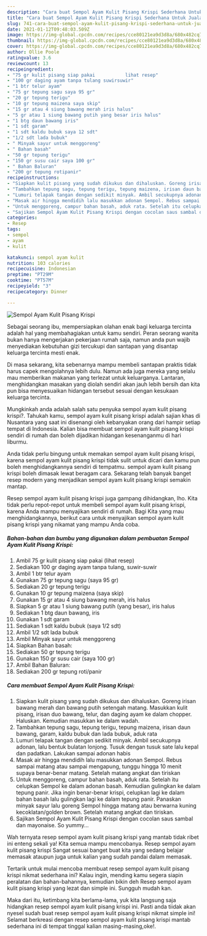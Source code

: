 ```yaml
---
description: "Cara buat Sempol Ayam Kulit Pisang Krispi Sederhana Untuk Jualan"
title: "Cara buat Sempol Ayam Kulit Pisang Krispi Sederhana Untuk Jualan"
slug: 741-cara-buat-sempol-ayam-kulit-pisang-krispi-sederhana-untuk-jualan
date: 2021-01-12T09:48:03.509Z
image: https://img-global.cpcdn.com/recipes/cce80121ea9d3d8a/680x482cq70/sempol-ayam-kulit-pisang-krispi-foto-resep-utama.jpg
thumbnail: https://img-global.cpcdn.com/recipes/cce80121ea9d3d8a/680x482cq70/sempol-ayam-kulit-pisang-krispi-foto-resep-utama.jpg
cover: https://img-global.cpcdn.com/recipes/cce80121ea9d3d8a/680x482cq70/sempol-ayam-kulit-pisang-krispi-foto-resep-utama.jpg
author: Ollie Poole
ratingvalue: 3.6
reviewcount: 13
recipeingredient:
- "75 gr kulit pisang siap pakai           lihat resep"
- "100 gr daging ayam tanpa tulang suwirsuwir"
- "1 btr telur ayam"
- "75 gr tepung sagu saya 95 gr"
- "20 gr tepung terigu"
- "10 gr tepung maizena saya skip"
- "15 gr atau 4 siung bawang merah iris halus"
- "5 gr atau 1 siung bawang putih yang besar iris halus"
- "1 btg daun bawang iris"
- "1 sdt garam"
- "1 sdt kaldu bubuk saya 12 sdt"
- "1/2 sdt lada bubuk"
- " Minyak sayur untuk menggoreng"
- " Bahan basah"
- "50 gr tepung terigu"
- "150 gr susu cair saya 100 gr"
- " Bahan Baluran"
- "200 gr tepung rotipanir"
recipeinstructions:
- "Siapkan kulit pisang yang sudah dikukus dan dihaluskan. Goreng irisan bawang merah dan bawang putih setengah matang. Masukkan kulit pisang, irisan duo bawang, telur, dan daging ayam ke dalam chopper. Haluskan. Kemudian masukkan ke dalam wadah."
- "Tambahkan tepung sagu, tepung terigu, tepung maizena, irisan daun bawang, garam, kaldu bubuk dan lada bubuk, aduk rata"
- "Lumuri telapak tangan dengan sedikit minyak. Ambil secukupnya adonan, lalu bentuk bulatan lonjong. Tusuk dengan tusuk sate lalu kepal dan padatkan. Lakukan sampai adonan habis"
- "Masak air hingga mendidih lalu masukkan adonan Sempol. Rebus sampai matang atau sampai mengapung, tunggu hingga 10 menit supaya benar-benar matang. Setelah matang angkat dan tiriskan"
- "Untuk menggoreng, campur bahan basah, aduk rata. Setelah itu celupkan Sempol ke dalam adonan basah. Kemudian gulingkan ke dalam tepung panir. Jika ingin benar-benar krispi, celupkan lagi ke dalam bahan basah lalu gulingkan lagi ke dalam tepung panir. Panaskan minyak sayur lalu goreng Sempol hingga matang atau berwarna kuning kecoklatan/golden brown. Setelah matang angkat dan tiriskan."
- "Sajikan Sempol Ayam Kulit Pisang Krispi dengan cocolan saus sambal dan mayonaise. So yummy..."
categories:
- Resep
tags:
- sempol
- ayam
- kulit

katakunci: sempol ayam kulit 
nutrition: 103 calories
recipecuisine: Indonesian
preptime: "PT29M"
cooktime: "PT57M"
recipeyield: "3"
recipecategory: Dinner

---
```



![Sempol Ayam Kulit Pisang Krispi](https://img-global.cpcdn.com/recipes/cce80121ea9d3d8a/680x482cq70/sempol-ayam-kulit-pisang-krispi-foto-resep-utama.jpg)

Sebagai seorang ibu, mempersiapkan olahan enak bagi keluarga tercinta adalah hal yang membahagiakan untuk kamu sendiri. Peran seorang  wanita bukan hanya mengerjakan pekerjaan rumah saja, namun anda pun wajib menyediakan kebutuhan gizi tercukupi dan santapan yang disantap keluarga tercinta mesti enak.

Di masa  sekarang, kita sebenarnya mampu membeli santapan praktis tidak harus capek mengolahnya lebih dulu. Namun ada juga mereka yang selalu mau memberikan makanan yang terlezat untuk keluarganya. Lantaran, menghidangkan masakan yang diolah sendiri akan jauh lebih bersih dan kita pun bisa menyesuaikan hidangan tersebut sesuai dengan kesukaan keluarga tercinta. 



Mungkinkah anda adalah salah satu penyuka sempol ayam kulit pisang krispi?. Tahukah kamu, sempol ayam kulit pisang krispi adalah sajian khas di Nusantara yang saat ini disenangi oleh kebanyakan orang dari hampir setiap tempat di Indonesia. Kalian bisa membuat sempol ayam kulit pisang krispi sendiri di rumah dan boleh dijadikan hidangan kesenanganmu di hari liburmu.

Anda tidak perlu bingung untuk memakan sempol ayam kulit pisang krispi, karena sempol ayam kulit pisang krispi tidak sulit untuk dicari dan kamu pun boleh menghidangkannya sendiri di tempatmu. sempol ayam kulit pisang krispi boleh dimasak lewat beragam cara. Sekarang telah banyak banget resep modern yang menjadikan sempol ayam kulit pisang krispi semakin mantap.

Resep sempol ayam kulit pisang krispi juga gampang dihidangkan, lho. Kita tidak perlu repot-repot untuk membeli sempol ayam kulit pisang krispi, karena Anda mampu menyajikan sendiri di rumah. Bagi Kita yang mau menghidangkannya, berikut cara untuk menyajikan sempol ayam kulit pisang krispi yang nikamat yang mampu Anda coba.

<!--inarticleads1-->

##### Bahan-bahan dan bumbu yang digunakan dalam pembuatan Sempol Ayam Kulit Pisang Krispi:

1. Ambil 75 gr kulit pisang siap pakai           (lihat resep)
1. Sediakan 100 gr daging ayam tanpa tulang, suwir-suwir
1. Ambil 1 btr telur ayam
1. Gunakan 75 gr tepung sagu (saya 95 gr)
1. Sediakan 20 gr tepung terigu
1. Gunakan 10 gr tepung maizena (saya skip)
1. Gunakan 15 gr atau 4 siung bawang merah, iris halus
1. Siapkan 5 gr atau 1 siung bawang putih (yang besar), iris halus
1. Sediakan 1 btg daun bawang, iris
1. Gunakan 1 sdt garam
1. Sediakan 1 sdt kaldu bubuk (saya 1/2 sdt)
1. Ambil 1/2 sdt lada bubuk
1. Ambil  Minyak sayur untuk menggoreng
1. Siapkan  Bahan basah:
1. Sediakan 50 gr tepung terigu
1. Gunakan 150 gr susu cair (saya 100 gr)
1. Ambil  Bahan Baluran:
1. Sediakan 200 gr tepung roti/panir




<!--inarticleads2-->

##### Cara membuat Sempol Ayam Kulit Pisang Krispi:

1. Siapkan kulit pisang yang sudah dikukus dan dihaluskan. Goreng irisan bawang merah dan bawang putih setengah matang. Masukkan kulit pisang, irisan duo bawang, telur, dan daging ayam ke dalam chopper. Haluskan. Kemudian masukkan ke dalam wadah.
1. Tambahkan tepung sagu, tepung terigu, tepung maizena, irisan daun bawang, garam, kaldu bubuk dan lada bubuk, aduk rata
1. Lumuri telapak tangan dengan sedikit minyak. Ambil secukupnya adonan, lalu bentuk bulatan lonjong. Tusuk dengan tusuk sate lalu kepal dan padatkan. Lakukan sampai adonan habis
1. Masak air hingga mendidih lalu masukkan adonan Sempol. Rebus sampai matang atau sampai mengapung, tunggu hingga 10 menit supaya benar-benar matang. Setelah matang angkat dan tiriskan
1. Untuk menggoreng, campur bahan basah, aduk rata. Setelah itu celupkan Sempol ke dalam adonan basah. Kemudian gulingkan ke dalam tepung panir. Jika ingin benar-benar krispi, celupkan lagi ke dalam bahan basah lalu gulingkan lagi ke dalam tepung panir. Panaskan minyak sayur lalu goreng Sempol hingga matang atau berwarna kuning kecoklatan/golden brown. Setelah matang angkat dan tiriskan.
1. Sajikan Sempol Ayam Kulit Pisang Krispi dengan cocolan saus sambal dan mayonaise. So yummy...




Wah ternyata resep sempol ayam kulit pisang krispi yang mantab tidak ribet ini enteng sekali ya! Kita semua mampu mencobanya. Resep sempol ayam kulit pisang krispi Sangat sesuai banget buat kita yang sedang belajar memasak ataupun juga untuk kalian yang sudah pandai dalam memasak.

Tertarik untuk mulai mencoba membuat resep sempol ayam kulit pisang krispi nikmat sederhana ini? Kalau ingin, mending kamu segera siapin peralatan dan bahan-bahannya, kemudian bikin deh Resep sempol ayam kulit pisang krispi yang lezat dan simple ini. Sungguh mudah kan. 

Maka dari itu, ketimbang kita berlama-lama, yuk kita langsung saja hidangkan resep sempol ayam kulit pisang krispi ini. Pasti anda tiidak akan nyesel sudah buat resep sempol ayam kulit pisang krispi nikmat simple ini! Selamat berkreasi dengan resep sempol ayam kulit pisang krispi mantab sederhana ini di tempat tinggal kalian masing-masing,oke!.

